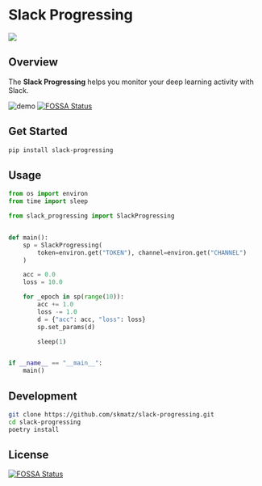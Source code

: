 # Slack Progressing

[![](https://img.shields.io/travis/skmatz/slack-progressing)](https://travis-ci.org/skmatz/slack-progressing)

## Overview

The **Slack Progressing** helps you monitor your deep learning activity with Slack.

![demo](https://i.imgur.com/iPM0FxP.gif)
[![FOSSA Status](https://app.fossa.io/api/projects/git%2Bgithub.com%2Fskmatz%2Fslack-progressing.svg?type=shield)](https://app.fossa.io/projects/git%2Bgithub.com%2Fskmatz%2Fslack-progressing?ref=badge_shield)

## Get Started

```bash
pip install slack-progressing
```

## Usage

```python
from os import environ
from time import sleep

from slack_progressing import SlackProgressing


def main():
    sp = SlackProgressing(
        token=environ.get("TOKEN"), channel=environ.get("CHANNEL")
    )

    acc = 0.0
    loss = 10.0

    for _epoch in sp(range(10)):
        acc += 1.0
        loss -= 1.0
        d = {"acc": acc, "loss": loss}
        sp.set_params(d)

        sleep(1)


if __name__ == "__main__":
    main()
```

## Development

```bash
git clone https://github.com/skmatz/slack-progressing.git
cd slack-progressing
poetry install
```


## License
[![FOSSA Status](https://app.fossa.io/api/projects/git%2Bgithub.com%2Fskmatz%2Fslack-progressing.svg?type=large)](https://app.fossa.io/projects/git%2Bgithub.com%2Fskmatz%2Fslack-progressing?ref=badge_large)